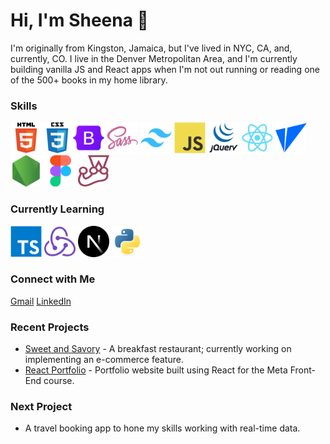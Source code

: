 # Hi, I'm Sheena 👋
I'm originally from Kingston, Jamaica, but I've lived in NYC, CA, and, currently, CO. I live in the Denver Metropolitan Area, and I'm currently building vanilla JS and React apps when I'm not out running or reading one of the 500+ books in my home library.

### Skills
<img src="https://raw.githubusercontent.com/devicons/devicon/6910f0503efdd315c8f9b858234310c06e04d9c0/icons/html5/html5-original-wordmark.svg" width="50" height="50"><img src="https://raw.githubusercontent.com/devicons/devicon/6910f0503efdd315c8f9b858234310c06e04d9c0/icons/css3/css3-original-wordmark.svg" width="50" height="50"><img src="https://raw.githubusercontent.com/devicons/devicon/6910f0503efdd315c8f9b858234310c06e04d9c0/icons/bootstrap/bootstrap-original.svg" width="50" height="50"> <img src="https://raw.githubusercontent.com/devicons/devicon/6910f0503efdd315c8f9b858234310c06e04d9c0/icons/sass/sass-original.svg" width="50" height="50"> <img src="https://raw.githubusercontent.com/devicons/devicon/6910f0503efdd315c8f9b858234310c06e04d9c0/icons/tailwindcss/tailwindcss-original.svg" width="50" height="50"> <img src="https://raw.githubusercontent.com/devicons/devicon/6910f0503efdd315c8f9b858234310c06e04d9c0/icons/javascript/javascript-original.svg" width="50" height="50"> <img src="https://raw.githubusercontent.com/devicons/devicon/6910f0503efdd315c8f9b858234310c06e04d9c0/icons/jquery/jquery-original-wordmark.svg" width="50" height="50"> <img src="https://raw.githubusercontent.com/devicons/devicon/6910f0503efdd315c8f9b858234310c06e04d9c0/icons/react/react-original.svg" width="50" height="50"> <img src="https://raw.githubusercontent.com/devicons/devicon/6910f0503efdd315c8f9b858234310c06e04d9c0/icons/vite/vite-original.svg" width="50" height="50"> <img src="https://raw.githubusercontent.com/devicons/devicon/6910f0503efdd315c8f9b858234310c06e04d9c0/icons/nodejs/nodejs-original.svg" width="50" height="50"> <img src="https://raw.githubusercontent.com/devicons/devicon/6910f0503efdd315c8f9b858234310c06e04d9c0/icons/figma/figma-original.svg" width="50" height="50"> <img src="https://raw.githubusercontent.com/devicons/devicon/6910f0503efdd315c8f9b858234310c06e04d9c0/icons/jest/jest-plain.svg" width="50" height="50">
### Currently Learning
<img src="https://raw.githubusercontent.com/devicons/devicon/6910f0503efdd315c8f9b858234310c06e04d9c0/icons/typescript/typescript-original.svg" width="50" height="50"> <img src="https://raw.githubusercontent.com/devicons/devicon/6910f0503efdd315c8f9b858234310c06e04d9c0/icons/redux/redux-original.svg" width="50" height="50"> <img src="https://raw.githubusercontent.com/devicons/devicon/6910f0503efdd315c8f9b858234310c06e04d9c0/icons/nextjs/nextjs-original.svg" width="50" height="50"> <img src="https://raw.githubusercontent.com/devicons/devicon/6910f0503efdd315c8f9b858234310c06e04d9c0/icons/python/python-original.svg" width="50" height="50">
### Connect with Me
<a href="mailto:shba2504@gmail.com" target="_blank">Gmail</a>
<a href="https://www.linkedin.com/in/sheenambarnes/" target="_blank">LinkedIn</a>

### Recent Projects
- <a href="https://github.com/shba2504/sweetandsavory" target="_blank">Sweet and Savory</a> - A breakfast restaurant; currently working on implementing an e-commerce feature.
- <a href="https://github.com/shba2504/React-Portfolio-Website" target="_blank">React Portfolio</a> - Portfolio website built using React for the Meta Front-End course.

### Next Project
- A travel booking app to hone my skills working with real-time data.

<!--
- 🔭 I’m currently working on ...
- 👯 I’m looking to collaborate on ...
- 🤔 I’m looking for help with ...
- 💬 Ask me about ...
- 📫 How to reach me: ...
- 😄 Pronouns: ...
- ⚡ Fun fact: ...
-->
